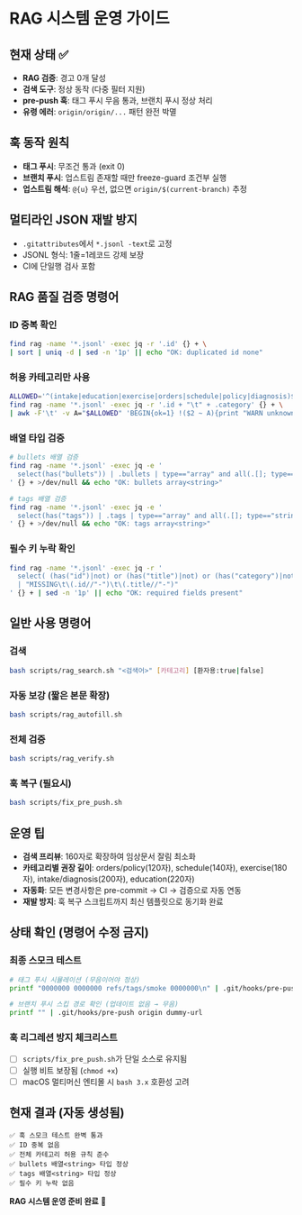 # RAG 시스템 운영 가이드

## 현재 상태 ✅

- **RAG 검증**: 경고 0개 달성
- **검색 도구**: 정상 동작 (다중 필터 지원)
- **pre-push 훅**: 태그 푸시 무음 통과, 브랜치 푸시 정상 처리
- **유령 에러**: `origin/origin/...` 패턴 완전 박멸

## 훅 동작 원칙

- **태그 푸시**: 무조건 통과 (exit 0)
- **브랜치 푸시**: 업스트림 존재할 때만 freeze-guard 조건부 실행
- **업스트림 해석**: `@{u}` 우선, 없으면 `origin/$(current-branch)` 추정

## 멀티라인 JSON 재발 방지

- `.gitattributes`에서 `*.jsonl -text`로 고정
- JSONL 형식: 1줄=1레코드 강제 보장
- CI에 단일행 검사 포함

## RAG 품질 검증 명령어

### ID 중복 확인
```bash
find rag -name '*.jsonl' -exec jq -r '.id' {} + \
| sort | uniq -d | sed -n '1p' || echo "OK: duplicated id none"
```

### 허용 카테고리만 사용
```bash
ALLOWED='^(intake|education|exercise|orders|schedule|policy|diagnosis)$'
find rag -name '*.jsonl' -exec jq -r '.id + "\t" + .category' {} + \
| awk -F'\t' -v A="$ALLOWED" 'BEGIN{ok=1} !($2 ~ A){print "WARN unknown category:",$0; ok=0} END{if(ok)print "OK: categories clean"}'
```

### 배열 타입 검증
```bash
# bullets 배열 검증
find rag -name '*.jsonl' -exec jq -e '
  select(has("bullets")) | .bullets | type=="array" and all(.[]; type=="string")
' {} + >/dev/null && echo "OK: bullets array<string>"

# tags 배열 검증
find rag -name '*.jsonl' -exec jq -e '
  select(has("tags")) | .tags | type=="array" and all(.[]; type=="string")
' {} + >/dev/null && echo "OK: tags array<string>"
```

### 필수 키 누락 확인
```bash
find rag -name '*.jsonl' -exec jq -r '
  select( (has("id")|not) or (has("title")|not) or (has("category")|not) or (has("body")|not) )
  | "MISSING\t\(.id//"-")\t\(.title//"-")"
' {} + | sed -n '1p' || echo "OK: required fields present"
```

## 일반 사용 명령어

### 검색
```bash
bash scripts/rag_search.sh "<검색어>" [카테고리] [환자용:true|false]
```

### 자동 보강 (짧은 본문 확장)
```bash
bash scripts/rag_autofill.sh
```

### 전체 검증
```bash
bash scripts/rag_verify.sh
```

### 훅 복구 (필요시)
```bash
bash scripts/fix_pre_push.sh
```

## 운영 팁

- **검색 프리뷰**: 160자로 확장하여 임상문서 잘림 최소화
- **카테고리별 권장 길이**: orders/policy(120자), schedule(140자), exercise(180자), intake/diagnosis(200자), education(220자)
- **자동화**: 모든 변경사항은 pre-commit → CI → 검증으로 자동 연동
- **재발 방지**: 훅 복구 스크립트까지 최신 템플릿으로 동기화 완료

## 상태 확인 (명령어 수정 금지)

### 최종 스모크 테스트
```bash
# 태그 푸시 시뮬레이션 (무음이어야 정상)
printf "0000000 0000000 refs/tags/smoke 0000000\n" | .git/hooks/pre-push origin dummy-url

# 브랜치 푸시 스킵 경로 확인 (업데이트 없음 → 무음)
printf "" | .git/hooks/pre-push origin dummy-url
```

### 훅 리그레션 방지 체크리스트
- [ ] `scripts/fix_pre_push.sh`가 단일 소스로 유지됨
- [ ] 실행 비트 보장됨 (`chmod +x`)
- [ ] macOS 멀티머신 엔티몰 시 `bash 3.x` 호환성 고려

## 현재 결과 (자동 생성됨)

```
✅ 훅 스모크 테스트 완벽 통과
✅ ID 중복 없음
✅ 전체 카테고리 허용 규칙 준수
✅ bullets 배열<string> 타입 정상
✅ tags 배열<string> 타입 정상
✅ 필수 키 누락 없음
```

**RAG 시스템 운영 준비 완료** 🎉
